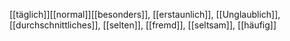 [[täglich]][[normal]][[besonders]], [[erstaunlich]], [[Unglaublich]], [[durchschnittliches]], [[selten]], [[fremd]], [[seltsam]], [[häufig]]